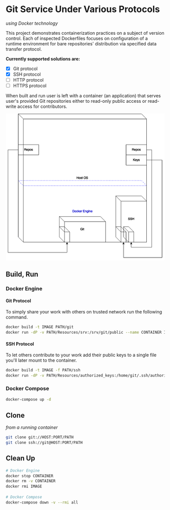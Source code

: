 # Git Service Under Various Protocols
_using Docker technology_

This project demonstrates containerization practices on a subject of version control. Each of inspected Dockerfiles focuses on configuration of a runtime environment for bare repositories' distribution via specified data transfer protocol.

__Currently supported solutions are:__
- [x] Git protocol
- [x] SSH protocol
- [ ] HTTP protocol
- [ ] HTTPS protocol

When built and run user is left with a container (an application) that serves user's provided Git repositories either to read-only public access or read-write access for contributors.

![Alt text](Resources/git.png)

## Build, Run
### Docker Engine
#### Git Protocol

To simply share your work with others on trusted network run the following command.
```bash
docker build -t IMAGE PATH/git
docker run -dP -v PATH/Resources/srv:/srv/git/public --name CONTAINER IMAGE
```

#### SSH Protocol

To let others contribute to your work add their public keys to a single file you'll later mount to the container.
```bash
docker build -t IMAGE -f PATH/ssh
docker run -dP -v PATH/Resources/authorized_keys:/home/git/.ssh/authorized_keys -v PATH/Resources/srv:/srv/git/private --name CONTAINER IMAGE
```

### Docker Compose

```bash
docker-compose up -d
```

## Clone
_from a running container_

```bash
git clone git://HOST:PORT/PATH
git clone ssh://git@HOST:PORT/PATH
```

## Clean Up
```bash
# Docker Engine
docker stop CONTAINER
docker rm -v CONTAINER
docker rmi IMAGE

# Docker Compose
docker-compose down -v --rmi all
```
